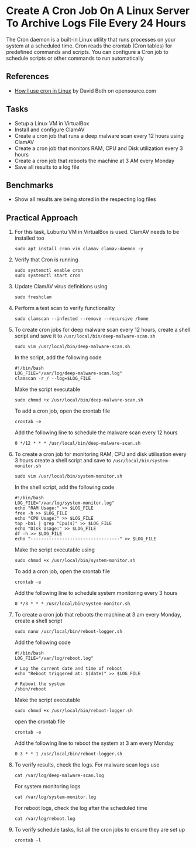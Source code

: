 # Create A Cron Job On A Linux Server To Archive Logs File Every 24 Hours
The Cron daemon is a built-in Linux utility that runs processes on your system at a scheduled time. Cron reads the crontab (Cron tables) for predefined commands and scripts. You can configure a Cron job to schedule scripts or other commands to run automatically


## References
- [How I use cron in Linux](https://opensource.com/article/17/11/how-use-cron-linux=) by David Both on opensource.com


## Tasks
- Setup a Linux VM in VirtualBox
- Install and configure ClamAV
- Create a cron job that runs a deep malware scan every 12 hours using ClamAV
- Create a cron job that monitors RAM, CPU and Disk utilization every 3 hours
- Create a cron job that reboots the machine at 3 AM every Monday
- Save all results to a log file



## Benchmarks
- Show all results are being stored in the respecting log files


## Practical Approach
1. For this task, Lubuntu VM in VirtualBox is used. ClamAV needs to be installed too
   ```
   sudo apt install cron vim clamav clamav-daemon -y
   ```
2. Verify that Cron is running
   ```
   sudo systemctl enable cron
   sudo systemctl start cron
   ```
3. Update ClamAV virus definitions using
   ```
   sudo freshclam
   ```
4. Perform a test scan to verify functionality
   ```
   sudo clamscan --infected --remove --recursive /home
   ```
5. To create cron jobs for deep malware scan every 12 hours, create a shell script and save it to `/usr/local/bin/deep-malware-scan.sh`
   ```
   sudo vim /usr/local/bin/deep-malware-scan.sh
   ```
   In the script, add the following code
   ```
   #!/bin/bash
   LOG_FILE="/var/log/deep-malware-scan.log"
   clamscan -r / --log=$LOG_FILE
   ```
   Make the script executable
   ```
   sudo chmod +x /usr/local/bin/deep-malware-scan.sh
   ```
   To add a cron job, open the crontab file
   ```
   crontab -e
   ```
   Add the following line to schedule the malware scan every 12 hours
   ```
   0 */12 * * * /usr/local/bin/deep-malware-scan.sh
   ```
6. To create a cron job for monitoring RAM, CPU and disk utilisation every 3 hours create a shell script and save to `/usr/local/bin/system-monitor.sh`
   ```
   sudo vim /usr/local/bin/system-monitor.sh
   ```
   In the shell script, add the following code
   ```
   #!/bin/bash
   LOG_FILE="/var/log/system-monitor.log"
   echo "RAM Usage:" >> $LOG_FILE
   free -h >> $LOG_FILE
   echo "CPU Usage:" >> $LOG_FILE
   top -bn1 | grep "Cpu(s)" >> $LOG_FILE
   echo "Disk Usage:" >> $LOG_FILE
   df -h >> $LOG_FILE
   echo "----------------------------------" >> $LOG_FILE
   ```
   Make the script executable using
   ```
   sudo chmod +x /usr/local/bin/system-monitor.sh
   ```
   To add a cron job, open the crontab file
   ```
   crontab -e
   ```
   Add the following line to schedule system monitoring every 3 hours
   ```
   0 */3 * * * /usr/local/bin/system-monitor.sh
   ```
7. To create a cron job that reboots the machine at 3 am every Monday, create a shell script
   ```
   sudo nano /usr/local/bin/reboot-logger.sh
   ```
   Add the following code
   ```
   #!/bin/bash
   LOG_FILE="/var/log/reboot.log"
  
   # Log the current date and time of reboot
   echo "Reboot triggered at: $(date)" >> $LOG_FILE
  
   # Reboot the system
   /sbin/reboot
   ```
   Make the script executable
   ```
   sudo chmod +x /usr/local/bin/reboot-logger.sh
   ```
   open the crontab file
   ```
   crontab -e
   ```
   Add the following line to reboot the system at 3 am every Monday
   ```
   0 3 * * 1 /usr/local/bin/reboot-logger.sh
   ```
9. To verify results, check the logs. For malware scan logs use
   ```
   cat /var/log/deep-malware-scan.log
   ```
   For system monitoring logs
   ```
   cat /var/log/system-monitor.log
   ```
   For reboot logs, check the log after the scheduled time
   ```
   cat /var/log/reboot.log
   ```
10. To verify schedule tasks, list all the cron jobs to ensure they are set up
    ```
    crontab -l
    ```
   






   

